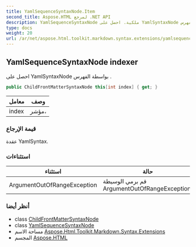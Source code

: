```yaml
---
title: YamlSequenceSyntaxNode.Item
second_title: Aspose.HTML لمرجع .NET API
description: YamlSequenceSyntaxNode ملكية. احصل على YamlSyntaxNode بواسطة الفهرس .
type: docs
weight: 20
url: /ar/net/aspose.html.toolkit.markdown.syntax.extensions/yamlsequencesyntaxnode/item/
---
```

## YamlSequenceSyntaxNode indexer

احصل على YamlSyntaxNode بواسطة الفهرس .

```csharp
public ChildFrontMatterSyntaxNode this[int index] { get; }
```

| معامل | وصف |
| --- | --- |
| index | مؤشر، |

### قيمة الإرجاع

عقدة YamlSyntax.

### استثناءات

| استثناء | حالة |
| --- | --- |
| ArgumentOutOfRangeException | قم برمي الوسيطة ArgumentOutOfRangeException. |

### أنظر أيضا

* class [ChildFrontMatterSyntaxNode](../../childfrontmattersyntaxnode/)
* class [YamlSequenceSyntaxNode](../)
* مساحة الاسم [Aspose.Html.Toolkit.Markdown.Syntax.Extensions](../../yamlsequencesyntaxnode/)
* المجسم [Aspose.HTML](../../../)


